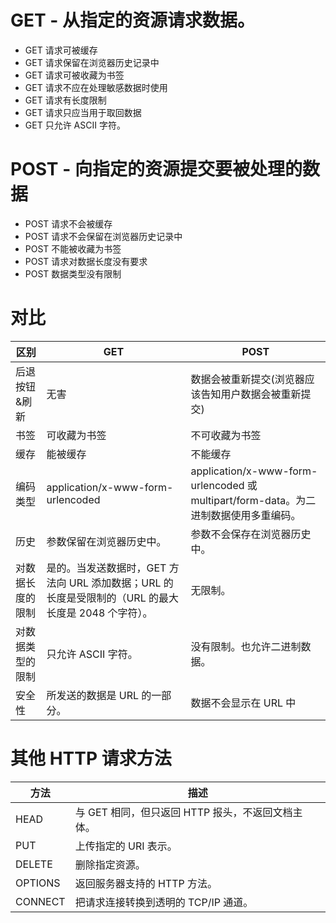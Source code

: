 # GET - 从指定的资源请求数据。
- GET 请求可被缓存
- GET 请求保留在浏览器历史记录中
- GET 请求可被收藏为书签
- GET 请求不应在处理敏感数据时使用
- GET 请求有长度限制
- GET 请求只应当用于取回数据
- GET 只允许 ASCII 字符。

# POST - 向指定的资源提交要被处理的数据
- POST 请求不会被缓存
- POST 请求不会保留在浏览器历史记录中
- POST 不能被收藏为书签
- POST 请求对数据长度没有要求
- POST 数据类型没有限制

# 对比
| 区别 | GET |	POST |
|   ------ |   ------  |   ------  |
|后退按钮&刷新|无害|数据会被重新提交(浏览器应该告知用户数据会被重新提交)|
|书签	|可收藏为书签|	不可收藏为书签|
|缓存	|能被缓存|	不能缓存|
|编码类型	|application/x-www-form-urlencoded	|application/x-www-form-urlencoded 或 multipart/form-data。为二进制数据使用多重编码。|
|历史	|参数保留在浏览器历史中。	|参数不会保存在浏览器历史中。|
|对数据长度的限制	|是的。当发送数据时，GET 方法向 URL 添加数据；URL 的长度是受限制的（URL 的最大长度是 2048 个字符）。|	无限制。|
|对数据类型的限制	|只允许 ASCII 字符。|	没有限制。也允许二进制数据。|
|安全性	|所发送的数据是 URL 的一部分。|数据不会显示在 URL 中|

# 其他 HTTP 请求方法
|方法|	描述|
|   ------ |   ------  |
|HEAD|	与 GET 相同，但只返回 HTTP 报头，不返回文档主体。|
|PUT	|上传指定的 URI 表示。|
|DELETE|	删除指定资源。|
|OPTIONS|	返回服务器支持的 HTTP 方法。|
|CONNECT|	把请求连接转换到透明的 TCP/IP 通道。|